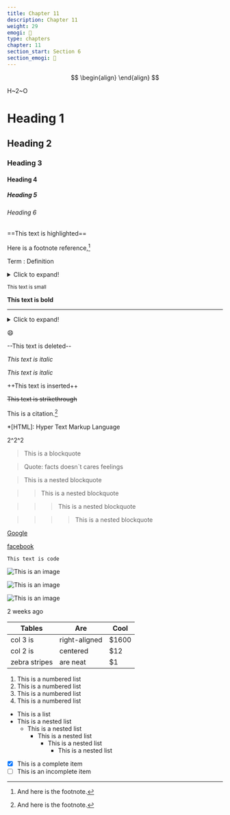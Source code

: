 ```yaml
---
title: Chapter 11
description: Chapter 11
weight: 29
emogi: 🤫
type: chapters
chapter: 11
section_start: Section 6
section_emogi: 🤡
---
```



$$
\begin{align}
\end{align}
$$


H~2~O


# Heading 1 
## Heading 2 
### Heading 3 
#### Heading 4 
##### Heading 5 
###### Heading 6 


==This text is highlighted==


Here is a footnote reference,[^1]
[^1]: And here is the footnote.


Term
: Definition


<details>
<summary>Click to expand!</summary>
</details>


<sub>This text is small</sub>


**This text is bold**


---


<details>
<summary>Click to expand!</summary>
</details>


:smile:


--This text is deleted--


*This text is italic*

_This text is italic_


++This text is inserted++


~~This text is strikethrough~~


This is a citation.[^1]
[^1]: This is a citation.


*[HTML]: Hyper Text Markup Language


2^2^2


> This is a blockquote

> Quote: facts doesn`t cares feelings 

> This is a nested blockquote

>> This is a nested blockquote

>>> This is a nested blockquote

>>>> This is a nested blockquote


[Google](https://www.google.com)

[facebook](https://www.facebook.com "This is a title")


`This text is code`


![This is an image](https://www.google.com/images/branding/googlelogo/1x/googlelogo_color_272x92dp.png)

![This is an image](https://images.pexels.com/photos/14980905/pexels-photo-14980905.jpeg "This is a title")

![This is an image](https://images.pexels.com/photos/1612351/pexels-photo-1612351.jpeg)


<time datetime="2013-04-06T12:32+00:00">2 weeks ago</time>


| Tables | Are | Cool |
| --- | --- | --- |
| col 3 is | right-aligned | $1600 |
| col 2 is | centered | $12 |
| zebra stripes | are neat | $1 |


1. This is a numbered list
2. This is a numbered list
3. This is a numbered list
4. This is a numbered list
- This is a list
- This is a nested list
	- This is a nested list
		- This is a nested list
			- This is a nested list
				- This is a nested list


- [x] This is a complete item
- [ ] This is an incomplete item
